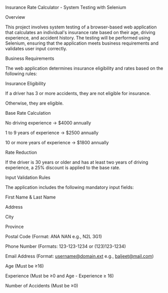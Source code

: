 Insurance Rate Calculator - System Testing with Selenium

Overview

This project involves system testing of a browser-based web application that calculates an individual's insurance rate based on their age, driving experience, and accident history. The testing will be performed using Selenium, ensuring that the application meets business requirements and validates user input correctly.

Business Requirements

The web application determines insurance eligibility and rates based on the following rules:

Insurance Eligibility

If a driver has 3 or more accidents, they are not eligible for insurance.

Otherwise, they are eligible.

Base Rate Calculation

No driving experience → $4000 annually

1 to 9 years of experience → $2500 annually

10 or more years of experience → $1800 annually

Rate Reduction

If the driver is 30 years or older and has at least two years of driving experience, a 25% discount is applied to the base rate.

Input Validation Rules

The application includes the following mandatory input fields:

First Name & Last Name

Address

City

Province

Postal Code (Format: ANA NAN e.g., N2L 3G1)

Phone Number (Formats: 123-123-1234 or (123)123-1234)

Email Address (Format: username@domain.ext e.g., baljeet@mail.com)

Age (Must be ≥16)

Experience (Must be ≥0 and Age - Experience ≥ 16)

Number of Accidents (Must be ≥0)

